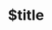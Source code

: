 ---
title: $title
second_title: Aspose.3D .NET API atsaucei
description: $description
type: docs
weight: $weight
url: /lt/net/$ref/
---